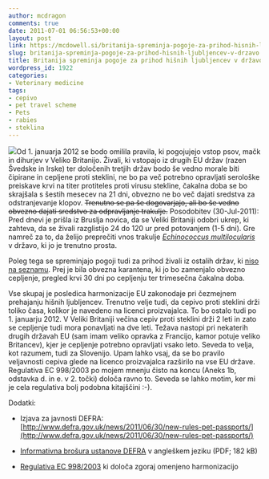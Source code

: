 ```yaml
---
author: mcdragon
comments: true
date: 2011-07-01 06:56:53+00:00
layout: post
link: https://mcdowell.si/britanija-spreminja-pogoje-za-prihod-hisnih-ljubljencev-v-drzavo-1922.html
slug: britanija-spreminja-pogoje-za-prihod-hisnih-ljubljencev-v-drzavo
title: Britanija spreminja pogoje za prihod hišnih ljubljencev v državo
wordpress_id: 1922
categories:
- Veterinary medicine
tags:
- cepivo
- pet travel scheme
- Pets
- rabies
- steklina
---
```


[![](https://mcdowell.si/wp-content/uploads/2011/07/traveldog-1.jpg)](https://mcdowell.si/wp-content/uploads/2011/07/traveldog.jpg)Od 1. januarja 2012 se bodo omilila pravila, ki pogojujejo vstop psov, mačk in dihurjev v Veliko Britanijo. Živali, ki vstopajo iz drugih EU držav (razen Švedske in Irske) ter določenih tretjih držav bodo še vedno morale biti čipirane in cepljene proti steklini, ne bo pa več potrebno opravljati serološke preiskave krvi na titer protiteles proti virusu stekline, čakalna doba se bo skrajšala s šestih mesecev na 21 dni, obvezno ne bo več dajati sredstva za odstranjevanje klopov. <del>Trenutno se pa še dogovarjajo, ali bo še vedno obvezno dajati sredstvo za odpravljanje trakulje.</del> Posodobitev (30-Jul-2011): Pred dnevi je prišla iz Bruslja novica, da se Veliki Britaniji odobri ukrep, ki zahteva, da se živali razglistijo 24 do 120 ur pred potovanjem (1-5 dni). Gre namreč za to, da želijo preprečiti vnos trakulje [_Echinococcus multilocularis_](http://en.wikipedia.org/wiki/Echinococcus_multilocularis) v državo, ki jo je trenutno prosta.

Poleg tega se spreminjajo pogoji tudi za prihod živali iz ostalih držav, ki [niso na seznamu](http://www.defra.gov.uk/wildlife-pets/pets/travel/pets/countries/unlisted-countries/). Prej je bila obvezna karantena, ki jo bo zamenjalo obvezno cepljenje, pregled krvi 30 dni po cepljenju ter trimesečna čakalna doba.

Vse skupaj je posledica harmonizacije EU zakonodaje pri čezmejnem prehajanju hišnih ljubljencev. Trenutno velje tudi, da cepivo proti steklini drži toliko časa, kolikor je navedeno na licenci proizvajalca. To bo ostalo tudi po 1. januarju 2012. V Veliki Britaniji večina cepiv proti steklini drži 2 leti in zato se cepljenje tudi mora ponavljati na dve leti. Težava nastopi pri nekaterih drugih državah EU (sam imam veliko opravka z Francijo, kamor potuje veliko Britancev), kjer je cepljenje potrebno opravljati vsako leto. Seveda to velja, kot razumem, tudi za Slovenijo. Upam lahko vsaj, da se bo pravilo veljavnosti cepiva glede na licenco proizvajalca razširilo na vse EU države. Regulativa EC 998/2003 po mojem mnenju čisto na koncu (Aneks 1b, odstavka d. in e. v 2. točki) določa ravno to. Seveda se lahko motim, ker mi je cela regulativa bolj podobna kitajščini :-).



Dodatki:



 	
  * Izjava za javnosti DEFRA: [http://www.defra.gov.uk/news/2011/06/30/new-rules-pet-passports/](http://www.defra.gov.uk/news/2011/06/30/new-rules-pet-passports/)

 	
  * [Informativna brošura ustanove DEFRA](https://mcdowell.si/wp-content/uploads/2011/07/pb13582-bringing-pets-into-uk-110629.pdf) v angleškem jeziku (PDF; 182 kB)

 	
  * [Regulativa EC 998/2003](http://ec.europa.eu/food/animal/liveanimals/pets/index_en.htm) ki določa zgoraj omenjeno harmonizacijo


